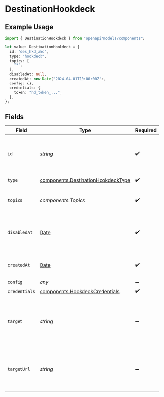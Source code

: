 # DestinationHookdeck

## Example Usage

```typescript
import { DestinationHookdeck } from "openapi/models/components";

let value: DestinationHookdeck = {
  id: "des_hkd_abc",
  type: "hookdeck",
  topics: [
    "*",
  ],
  disabledAt: null,
  createdAt: new Date("2024-04-01T10:00:00Z"),
  config: {},
  credentials: {
    token: "hd_token_...",
  },
};
```

## Fields

| Field                                                                                         | Type                                                                                          | Required                                                                                      | Description                                                                                   | Example                                                                                       |
| --------------------------------------------------------------------------------------------- | --------------------------------------------------------------------------------------------- | --------------------------------------------------------------------------------------------- | --------------------------------------------------------------------------------------------- | --------------------------------------------------------------------------------------------- |
| `id`                                                                                          | *string*                                                                                      | :heavy_check_mark:                                                                            | Control plane generated ID or user provided ID for the destination.                           | des_12345                                                                                     |
| `type`                                                                                        | [components.DestinationHookdeckType](../../models/components/destinationhookdecktype.md)      | :heavy_check_mark:                                                                            | Type of the destination.                                                                      | hookdeck                                                                                      |
| `topics`                                                                                      | *components.Topics*                                                                           | :heavy_check_mark:                                                                            | "*" or an array of enabled topics.                                                            | *                                                                                             |
| `disabledAt`                                                                                  | [Date](https://developer.mozilla.org/en-US/docs/Web/JavaScript/Reference/Global_Objects/Date) | :heavy_check_mark:                                                                            | ISO Date when the destination was disabled, or null if enabled.                               | <nil>                                                                                         |
| `createdAt`                                                                                   | [Date](https://developer.mozilla.org/en-US/docs/Web/JavaScript/Reference/Global_Objects/Date) | :heavy_check_mark:                                                                            | ISO Date when the destination was created.                                                    | 2024-01-01T00:00:00Z                                                                          |
| `config`                                                                                      | *any*                                                                                         | :heavy_minus_sign:                                                                            | N/A                                                                                           |                                                                                               |
| `credentials`                                                                                 | [components.HookdeckCredentials](../../models/components/hookdeckcredentials.md)              | :heavy_check_mark:                                                                            | N/A                                                                                           |                                                                                               |
| `target`                                                                                      | *string*                                                                                      | :heavy_minus_sign:                                                                            | A human-readable representation of the destination target (Hookdeck). Read-only.              | Hookdeck                                                                                      |
| `targetUrl`                                                                                   | *string*                                                                                      | :heavy_minus_sign:                                                                            | A URL link to the destination target (e.g., Hookdeck dashboard). Read-only.                   | https://dashboard.hookdeck.com/sources/src_xxxyyyzzz                                          |